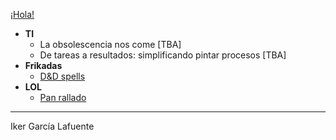 [¡Hola!](https://ikergl.github.io/hola.html)
- **TI**
  - La obsolescencia nos come [TBA]
  - De tareas a resultados: simplificando pintar procesos [TBA]
- **Frikadas**
  - [D&D spells](https://ikergl.github.io/d&d_spells.html)
- **LOL**
  - [Pan rallado](https://ikergl.github.io/pan_rallado.html)

---
Iker García Lafuente
